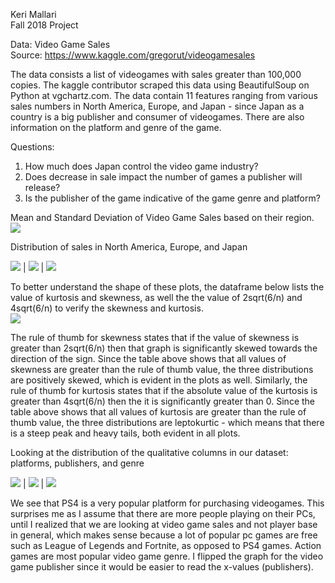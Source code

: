 Keri Mallari <br />
Fall 2018 Project

Data: Video Game Sales <br />
Source: https://www.kaggle.com/gregorut/videogamesales <br />

The data consists a list of videogames with sales greater than 100,000 copies. The kaggle contributor scraped this data using BeautifulSoup on Python at vgchartz.com. The data contain 11 features ranging from various sales numbers in North America, Europe, and Japan - since Japan as a country is a big publisher and consumer of videogames. There are also information on the platform and genre of the game. 

Questions: 
1. How much does Japan control the video game industry?
2. Does decrease in sale impact the number of games a publisher will release?
3. Is the publisher of the game indicative of the game genre and platform? 

Mean and Standard Deviation of Video Game Sales based on their region. <br />
![](df_mean_sd.jpg)

Distribution of sales in North America, Europe, and Japan

![](plot_na_dist.png) | ![](plot_eu_dist.png) | ![](plot_jp_dist.png)

To better understand the shape of these plots, the dataframe below lists the value of kurtosis and skewness, as well the the value of 2sqrt(6/n) and 4sqrt(6/n) to verify the skewness and kurtosis. <br />
![](df_shape.jpg)

The rule of thumb for skewness states that if the value of skewness is greater than 2sqrt(6/n) then that graph is significantly skewed towards the direction of the sign. Since the table above shows that all values of skewness are greater than the rule of thumb value, the three distributions are positively skewed, which is evident in the plots as well. Similarly, the rule of thumb for kurtosis states that if the absolute value of the kurtosis is greater than 4sqrt(6/n) then the it is significantly greater than 0. Since the table above shows that all values of kurtosis are greater than the rule of thumb value, the three distributions are leptokurtic - which means that there is a steep peak and heavy tails, both evident in all plots.

Looking at the distribution of the qualitative columns in our dataset: platforms, publishers, and genre

![](plot_platform_dist.png) | ![](plot_genre_dist.png) | ![](plot_publisher_dist.png)

We see that PS4 is a very popular platform for purchasing videogames. This surprises me as I assume that there are more people playing on their PCs, until I realized that we are looking at video game sales and not player base in general, which makes sense because a lot of popular pc games are free such as League of Legends and Fortnite, as opposed to PS4 games. Action games are most popular video game genre. I flipped the graph for the video game publisher since it would be easier to read the x-values (publishers). 
